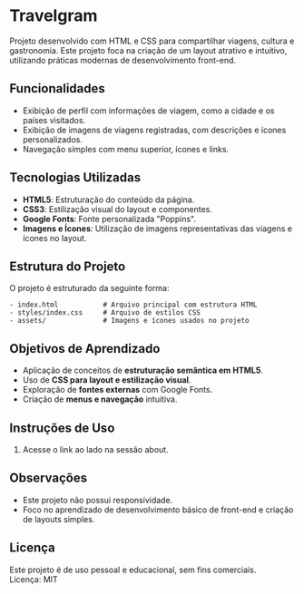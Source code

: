 
# Travelgram

Projeto desenvolvido com HTML e CSS para compartilhar viagens, cultura e gastronomia. Este projeto foca na criação de um layout atrativo e intuitivo, utilizando práticas modernas de desenvolvimento front-end.

## Funcionalidades

- Exibição de perfil com informações de viagem, como a cidade e os países visitados.
- Exibição de imagens de viagens registradas, com descrições e ícones personalizados.
- Navegação simples com menu superior, ícones e links.

## Tecnologias Utilizadas

- **HTML5**: Estruturação do conteúdo da página.
- **CSS3**: Estilização visual do layout e componentes.
- **Google Fonts**: Fonte personalizada "Poppins".
- **Imagens e Ícones**: Utilização de imagens representativas das viagens e ícones no layout.

## Estrutura do Projeto

O projeto é estruturado da seguinte forma:

```
- index.html           # Arquivo principal com estrutura HTML
- styles/index.css     # Arquivo de estilos CSS
- assets/              # Imagens e ícones usados no projeto
```

## Objetivos de Aprendizado

- Aplicação de conceitos de **estruturação semântica em HTML5**.
- Uso de **CSS para layout e estilização visual**.
- Exploração de **fontes externas** com Google Fonts.
- Criação de **menus e navegação** intuitiva.

## Instruções de Uso

1. Acesse o link ao lado na sessão about.

## Observações

- Este projeto não possui responsividade. 
- Foco no aprendizado de desenvolvimento básico de front-end e criação de layouts simples.

## Licença

Este projeto é de uso pessoal e educacional, sem fins comerciais.  
Licença: MIT
